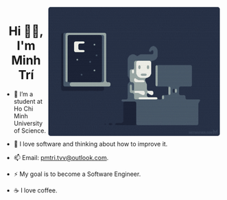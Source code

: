 <img align="right" alt="Coding" width="400" src="./img/side-image.gif" style="border-radius: 5px;">

<h1 align="center">Hi 👋🏼, I'm Minh Trí</h1>

-   🦉 I’m a student at Ho Chi Minh University of Science.

-   🌱 I love software and thinking about how to improve it.

-   📫 Email: pmtri.tvv@outlook.com.

-   ⚡ My goal is to become a Software Engineer.

-   ☕ I love coffee.


<br/>
